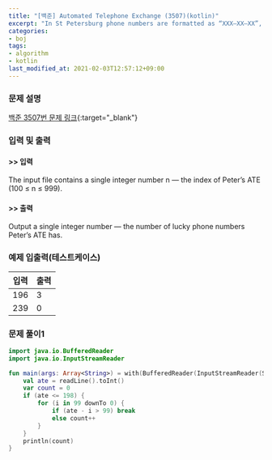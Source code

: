 ```yaml
---
title: "[백준] Automated Telephone Exchange (3507)(kotlin)"
excerpt: "In St Petersburg phone numbers are formatted as “XXX–XX–XX”, where the first three digits represent index of the Automated Telephone Exchange (ATE)."
categories:
- boj
tags:
- algorithm
- kotlin
last_modified_at: 2021-02-03T12:57:12+09:00
---
```



### 문제 설명
[백준 3507번 문제 링크](https://www.acmicpc.net/problem/3507#description){:target="_blank"}




### 입력 및 출력
#### >> 입력
The input file contains a single integer number n — the index of Peter’s ATE (100 ≤ n ≤ 999).



#### >> 출력
Output a single integer number — the number of lucky phone numbers Peter’s ATE has.





### 예제 입출력(테스트케이스)


|입력|출력|
|-----|------|
|196|3|
|239|0|




### 문제 풀이1
```kotlin
import java.io.BufferedReader
import java.io.InputStreamReader

fun main(args: Array<String>) = with(BufferedReader(InputStreamReader(System.`in`))) {
    val ate = readLine().toInt()
    var count = 0
    if (ate <= 198) {
        for (i in 99 downTo 0) {
            if (ate - i > 99) break
            else count++
        }
    }
    println(count)
}
```